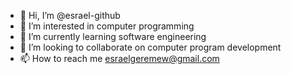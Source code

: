 - 👋 Hi, I’m @esrael-github
- 👀 I’m interested in computer programming 
- 🌱 I’m currently learning software engineering 
- 💞️ I’m looking to collaborate on computer program development 
- 📫 How to reach me esraelgeremew@gmail.com 

<!---
esrael-github/esrael-github is a ✨ special ✨ repository because its `README.md` (this file) appears on your GitHub profile.
You can click the Preview link to take a look at your changes.
--->
